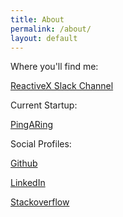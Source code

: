 ```yaml
---
title: About
permalink: /about/
layout: default
---
```


Where you'll find me:

[ReactiveX Slack Channel][ReactiveX]

Current Startup:

 [PingARing][PingARing]


Social Profiles:

 [Github][github]

 [LinkedIn][LinkedIn]

 [Stackoverflow][Stackoverflow]



[ReactiveX]: https://reactivex.slack.com/
[LinkedIn]: https://www.linkedin.com/in/shane-neuville-3907884/
[github]:   https://github.com/PureWeen
[Stackoverflow]:   http://stackoverflow.com/users/953734/shane-neuville
[PingARing]:  https://www.pingaring.com